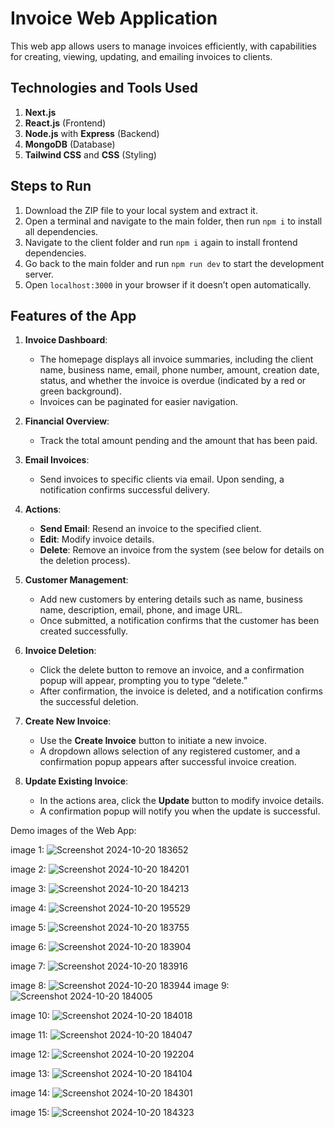 # Invoice Web Application

This web app allows users to manage invoices efficiently, with capabilities for creating, viewing, updating, and emailing invoices to clients.

## Technologies and Tools Used

1. **Next.js**
2. **React.js** (Frontend)
3. **Node.js** with **Express** (Backend)
4. **MongoDB** (Database)
5. **Tailwind CSS** and **CSS** (Styling)

## Steps to Run

1. Download the ZIP file to your local system and extract it.
2. Open a terminal and navigate to the main folder, then run `npm i` to install all dependencies.
3. Navigate to the client folder and run `npm i` again to install frontend dependencies.
4. Go back to the main folder and run `npm run dev` to start the development server.
5. Open `localhost:3000` in your browser if it doesn’t open automatically.

## Features of the App

1. **Invoice Dashboard**:
   - The homepage displays all invoice summaries, including the client name, business name, email, phone number, amount, creation date, status, and whether the invoice is overdue (indicated by a red or green background).
   - Invoices can be paginated for easier navigation.

2. **Financial Overview**:
   - Track the total amount pending and the amount that has been paid.

3. **Email Invoices**:
   - Send invoices to specific clients via email. Upon sending, a notification confirms successful delivery.

4. **Actions**:
   - **Send Email**: Resend an invoice to the specified client.
   - **Edit**: Modify invoice details.
   - **Delete**: Remove an invoice from the system (see below for details on the deletion process).

5. **Customer Management**:
   - Add new customers by entering details such as name, business name, description, email, phone, and image URL.
   - Once submitted, a notification confirms that the customer has been created successfully.

6. **Invoice Deletion**:
   - Click the delete button to remove an invoice, and a confirmation popup will appear, prompting you to type “delete.”
   - After confirmation, the invoice is deleted, and a notification confirms the successful deletion.

7. **Create New Invoice**:
   - Use the **Create Invoice** button to initiate a new invoice.
   - A dropdown allows selection of any registered customer, and a confirmation popup appears after successful invoice creation.

8. **Update Existing Invoice**:
   - In the actions area, click the **Update** button to modify invoice details.
   - A confirmation popup will notify you when the update is successful.


 



Demo images of the Web App:

image 1:
 ![Screenshot 2024-10-20 183652](https://github.com/user-attachments/assets/e1d8dcac-81bf-4c84-875b-ce7974fcc2c0)
 
 image 2:
 ![Screenshot 2024-10-20 184201](https://github.com/user-attachments/assets/9f69e050-8eb5-497c-bf73-097ca08fca5c)
 
 image 3:
 ![Screenshot 2024-10-20 184213](https://github.com/user-attachments/assets/5f4c1dd2-9d93-472f-b3b7-8dfe06d3e841)
 
 image 4:
![Screenshot 2024-10-20 195529](https://github.com/user-attachments/assets/f17ea15b-ab81-4c90-adef-63cc6b0b29f6)

 image 5:
 ![Screenshot 2024-10-20 183755](https://github.com/user-attachments/assets/a6c03c0f-aa6a-444f-9168-f2f3a5c8d4cc)
 
 image 6:
 ![Screenshot 2024-10-20 183904](https://github.com/user-attachments/assets/079e7db4-a07f-4562-889c-f1e89a11ae0a)
 
 image 7:
 ![Screenshot 2024-10-20 183916](https://github.com/user-attachments/assets/0bd26310-a9ff-410d-873b-e382e1df8a3b)
 
 image 8:
 ![Screenshot 2024-10-20 183944](https://github.com/user-attachments/assets/e7f90c75-f5b0-4036-aa44-965890d18f69)
 image 9:
 ![Screenshot 2024-10-20 184005](https://github.com/user-attachments/assets/dff951a6-fae7-49e7-ba51-053b65852d58)
 
image 10:
 ![Screenshot 2024-10-20 184018](https://github.com/user-attachments/assets/42304e23-0d9d-43e9-9ca7-c7292e85b063)
 
 image 11:
 ![Screenshot 2024-10-20 184047](https://github.com/user-attachments/assets/e55c6bc1-25d2-4804-8b4b-135080bed5db)
 
 image 12:
![Screenshot 2024-10-20 192204](https://github.com/user-attachments/assets/f88ab292-e288-4e80-a431-1b28bd648169)

image 13:
 ![Screenshot 2024-10-20 184104](https://github.com/user-attachments/assets/0b6a351e-9442-400d-b2c1-0005aa662811)
 
 image 14:
 ![Screenshot 2024-10-20 184301](https://github.com/user-attachments/assets/130cc592-f267-4d4c-a296-ddfee1ec4d7f)
 
 image 15:
 ![Screenshot 2024-10-20 184323](https://github.com/user-attachments/assets/3b4db22e-86e4-4b61-8082-555739155a8a)











